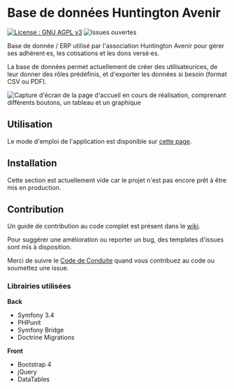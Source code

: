 # Base de données Huntington Avenir   

[![License : GNU AGPL v3](https://img.shields.io/badge/License-AGPL%20v3-blue.svg)](https://www.gnu.org/licenses/agpl-3.0)  ![Issues ouvertes](https://img.shields.io/github/issues/LUCILE-DECROZANT-TRIQUENAUX-EIRL/huntington-avenir-bdd.svg)

Base de donnée / ERP utilisé par l'association Huntington Avenir pour gérer ses adhérent·es, les cotisations et les dons versé·es.          

La base de données permet actuellement de créer des utilisateurices, de leur donner des rôles prédéfinis, et d'exporter les données si besoin (format CSV ou PDF).


![Capture d'écran de la page d'accueil en cours de réalisation, comprenant différents boutons, un tableau et un graphique](https://ibb.co/v4Q0SRH)

## Utilisation

 Le mode d'emploi de l'application est disponible sur [cette page](https://github.com/LUCILE-DECROZANT-TRIQUENAUX-EIRL/huntington-avenir-bdd/wiki/A\)-Utilisation).

## Installation

Cette section est actuellement vide car le projet n'est pas encore prêt à être mis en production.

## Contribution  

Un guide de contribution au code complet est présent dans le [wiki](https://github.com/LUCILE-DECROZANT-TRIQUENAUX-EIRL/huntington-avenir-bdd/wiki/C\)-Contribution).

Pour suggérer une amélioration ou reporter un bug, des templates d'issues sont mis à disposition. 

Merci de suivre le [Code de Conduite](https://github.com/LUCILE-DECROZANT-TRIQUENAUX-EIRL/huntington-avenir-bdd/blob/master/CODE_OF_CONDUCT.md) quand vous contribuez au code ou soumettez une issue.

### Librairies utilisées

**Back** 

- Symfony 3.4
- PHPunit
- Symfony Bridge
- Doctrine Migrations 
 

**Front**

- Bootstrap 4
- jQuery
- DataTables

